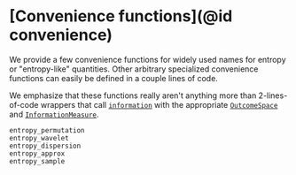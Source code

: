 # [Convenience functions](@id convenience)

We provide a few convenience functions for widely used names for entropy or "entropy-like" quantities. Other arbitrary specialized convenience functions can easily be defined in a couple lines of code.

We emphasize that these functions really aren't anything more than
2-lines-of-code wrappers that call [`information`](@ref) with the appropriate
[`OutcomeSpace`](@ref) and [`InformationMeasure`](@ref).

```@docs
entropy_permutation
entropy_wavelet
entropy_dispersion
entropy_approx
entropy_sample
```
